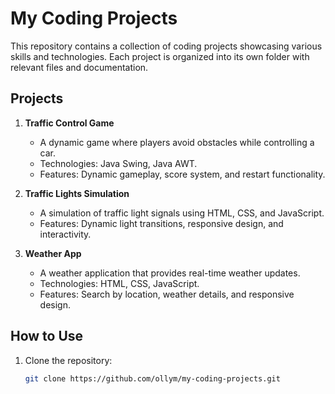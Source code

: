 # My Coding Projects

This repository contains a collection of coding projects showcasing various skills and technologies. Each project is organized into its own folder with relevant files and documentation.

## Projects

1. **Traffic Control Game**
   - A dynamic game where players avoid obstacles while controlling a car.
   - Technologies: Java Swing, Java AWT.
   - Features: Dynamic gameplay, score system, and restart functionality.

2. **Traffic Lights Simulation**
   - A simulation of traffic light signals using HTML, CSS, and JavaScript.
   - Features: Dynamic light transitions, responsive design, and interactivity.

3. **Weather App**
   - A weather application that provides real-time weather updates.
   - Technologies: HTML, CSS, JavaScript.
   - Features: Search by location, weather details, and responsive design.

## How to Use

1. Clone the repository:
   ```bash
   git clone https://github.com/ollym/my-coding-projects.git